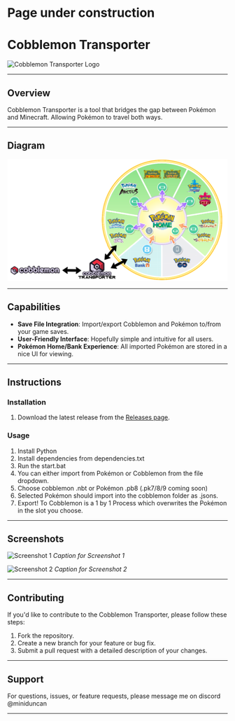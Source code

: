 # Page under construction

# Cobblemon Transporter

![Cobblemon Transporter Logo](path/to/your/logo.png) <!-- Replace with the path to your logo -->



---

## Overview
Cobblemon Transporter is a tool that bridges the gap between Pokémon and Minecraft. Allowing Pokémon to travel both ways. 


---

## Diagram

![Cobblemon Transporter Diagram](https://github.com/ArchieDxncan/cobblemon-transporter/blob/main/transporter.png)

---

## Capabilities

- **Save File Integration**: Import/export Cobblemon and Pokémon to/from your game saves.
- **User-Friendly Interface**: Hopefully simple and intuitive for all users.
- **Pokémon Home/Bank Experience**: All imported Pokémon are stored in a nice UI for viewing.
---

## Instructions

### Installation
1. Download the latest release from the [Releases page](#).

### Usage
1. Install Python
2. Install dependencies from dependencies.txt
3. Run the start.bat
4. You can either import from Pokémon or Cobblemon from the file dropdown.
5. Choose cobblemon .nbt or Pokémon .pb8 (.pk7/8/9 coming soon)
6. Selected Pokémon should import into the cobblemon folder as .jsons.
7. Export! To Cobblemon is a 1 by 1 Process which overwrites the Pokémon in the slot you choose.    
---

## Screenshots

![Screenshot 1](path/to/screenshot1.png) <!-- Replace with the path to your screenshot -->
*Caption for Screenshot 1*

![Screenshot 2](path/to/screenshot2.png) <!-- Replace with the path to your screenshot -->
*Caption for Screenshot 2*

---

## Contributing

If you'd like to contribute to the Cobblemon Transporter, please follow these steps:
1. Fork the repository.
2. Create a new branch for your feature or bug fix.
3. Submit a pull request with a detailed description of your changes.

---

## Support

For questions, issues, or feature requests, please message me on discord @miniduncan

---
